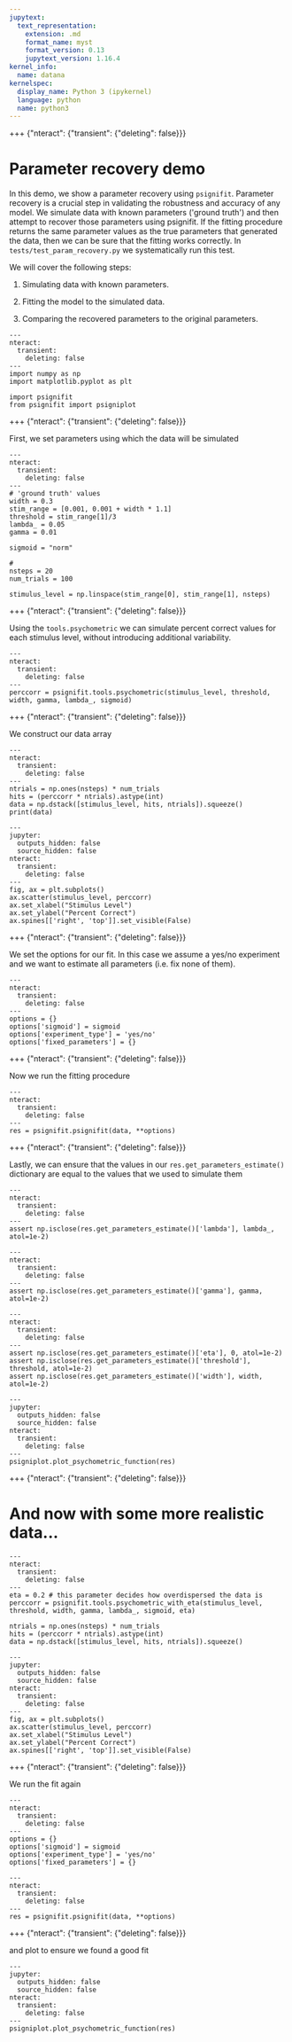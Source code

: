 ```yaml
---
jupytext:
  text_representation:
    extension: .md
    format_name: myst
    format_version: 0.13
    jupytext_version: 1.16.4
kernel_info:
  name: datana
kernelspec:
  display_name: Python 3 (ipykernel)
  language: python
  name: python3
---
```


+++ {"nteract": {"transient": {"deleting": false}}}

# Parameter recovery demo

In this demo, we show a parameter recovery using `psignifit`. Parameter recovery is a crucial step in validating the robustness and accuracy of any model. We simulate data with known parameters ('ground truth') and then attempt to recover those parameters using psignifit. If the fitting procedure returns the same parameter values as the true parameters that generated the data, then we can be sure that the fitting works correctly. In `tests/test_param_recovery.py` we systematically run this test.

We will cover the following steps:

  1. Simulating data with known parameters.
  
  2. Fitting the model to the simulated data.
  
  3. Comparing the recovered parameters to the original parameters.

```{code-cell} ipython3
---
nteract:
  transient:
    deleting: false
---
import numpy as np
import matplotlib.pyplot as plt

import psignifit
from psignifit import psigniplot
```

+++ {"nteract": {"transient": {"deleting": false}}}

First, we set parameters using which the data will be simulated

```{code-cell} ipython3
---
nteract:
  transient:
    deleting: false
---
# 'ground truth' values
width = 0.3
stim_range = [0.001, 0.001 + width * 1.1]
threshold = stim_range[1]/3
lambda_ = 0.05
gamma = 0.01

sigmoid = "norm"

# 
nsteps = 20
num_trials = 100

stimulus_level = np.linspace(stim_range[0], stim_range[1], nsteps)
```

+++ {"nteract": {"transient": {"deleting": false}}}

Using the `tools.psychometric` we can simulate percent correct values for each stimulus level, without introducing additional variability.

```{code-cell} ipython3
---
nteract:
  transient:
    deleting: false
---
perccorr = psignifit.tools.psychometric(stimulus_level, threshold, width, gamma, lambda_, sigmoid)
```

+++ {"nteract": {"transient": {"deleting": false}}}

We construct our data array

```{code-cell} ipython3
---
nteract:
  transient:
    deleting: false
---
ntrials = np.ones(nsteps) * num_trials
hits = (perccorr * ntrials).astype(int)
data = np.dstack([stimulus_level, hits, ntrials]).squeeze()
print(data)
```

```{code-cell} ipython3
---
jupyter:
  outputs_hidden: false
  source_hidden: false
nteract:
  transient:
    deleting: false
---
fig, ax = plt.subplots()
ax.scatter(stimulus_level, perccorr)
ax.set_xlabel("Stimulus Level")
ax.set_ylabel("Percent Correct")
ax.spines[['right', 'top']].set_visible(False)
```

+++ {"nteract": {"transient": {"deleting": false}}}

We set the options for our fit. In this case we assume a yes/no experiment and we want to estimate all parameters (i.e. fix none of them).

```{code-cell} ipython3
---
nteract:
  transient:
    deleting: false
---
options = {}
options['sigmoid'] = sigmoid 
options['experiment_type'] = 'yes/no'
options['fixed_parameters'] = {}
```

+++ {"nteract": {"transient": {"deleting": false}}}

Now we run the fitting procedure

```{code-cell} ipython3
---
nteract:
  transient:
    deleting: false
---
res = psignifit.psignifit(data, **options)
```

+++ {"nteract": {"transient": {"deleting": false}}}

Lastly, we can ensure that the values in our `res.get_parameters_estimate()` dictionary are equal to the values that we used to simulate them

```{code-cell} ipython3
---
nteract:
  transient:
    deleting: false
---
assert np.isclose(res.get_parameters_estimate()['lambda'], lambda_, atol=1e-2)
```

```{code-cell} ipython3
---
nteract:
  transient:
    deleting: false
---
assert np.isclose(res.get_parameters_estimate()['gamma'], gamma, atol=1e-2)
```

```{code-cell} ipython3
---
nteract:
  transient:
    deleting: false
---
assert np.isclose(res.get_parameters_estimate()['eta'], 0, atol=1e-2)
assert np.isclose(res.get_parameters_estimate()['threshold'], threshold, atol=1e-2)
assert np.isclose(res.get_parameters_estimate()['width'], width, atol=1e-2)
```

```{code-cell} ipython3
---
jupyter:
  outputs_hidden: false
  source_hidden: false
nteract:
  transient:
    deleting: false
---
psigniplot.plot_psychometric_function(res)
```

+++ {"nteract": {"transient": {"deleting": false}}}

# And now with some more realistic data...

```{code-cell} ipython3
---
nteract:
  transient:
    deleting: false
---
eta = 0.2 # this parameter decides how overdispersed the data is
perccorr = psignifit.tools.psychometric_with_eta(stimulus_level, threshold, width, gamma, lambda_, sigmoid, eta)

ntrials = np.ones(nsteps) * num_trials
hits = (perccorr * ntrials).astype(int)
data = np.dstack([stimulus_level, hits, ntrials]).squeeze()
```

```{code-cell} ipython3
---
jupyter:
  outputs_hidden: false
  source_hidden: false
nteract:
  transient:
    deleting: false
---
fig, ax = plt.subplots()
ax.scatter(stimulus_level, perccorr)
ax.set_xlabel("Stimulus Level")
ax.set_ylabel("Percent Correct")
ax.spines[['right', 'top']].set_visible(False)
```

+++ {"nteract": {"transient": {"deleting": false}}}

We run the fit again

```{code-cell} ipython3
---
nteract:
  transient:
    deleting: false
---
options = {}
options['sigmoid'] = sigmoid 
options['experiment_type'] = 'yes/no'
options['fixed_parameters'] = {}
```

```{code-cell} ipython3
---
nteract:
  transient:
    deleting: false
---
res = psignifit.psignifit(data, **options)
```

+++ {"nteract": {"transient": {"deleting": false}}}

and plot to ensure we found a good fit

```{code-cell} ipython3
---
jupyter:
  outputs_hidden: false
  source_hidden: false
nteract:
  transient:
    deleting: false
---
psigniplot.plot_psychometric_function(res)
```
